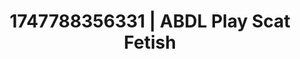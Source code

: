---
categories:
- Fantasy surrender
- Midnight fantasy
- Erotic tension build
- AI girlfriend fantasy
- Cheerleader roleplay
image: /assets/images/1747788356331.jpg
layout: post
seo:
  description: Featured content with exclusive Scat Fetish, ABDL Play. HD images available.
  keywords: Scat Fetish, ABDL Play
  og_image: /assets/images/1747788356331.jpg
  schema_type: VisualArtwork
tags:
- '#1747788356331'
- Scat Fetish
- ABDL Play
title: 1747788356331 | ABDL Play Scat Fetish
---